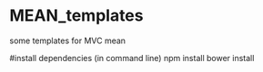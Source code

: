 # MEAN_templates
some templates for MVC mean

#install dependencies (in command line)
npm install
bower install